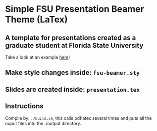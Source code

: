 
# Simple FSU Presentation Beamer Theme (LaTex)
## A template for presentations created as a graduate student at Florida State University

Take a look at an example [here][]!

## Make style changes inside: ```fsu-beamer.sty```

## Slides are created inside: ```presentation.tex```

## Instructions

Compile by: ``` ./build.sh ```, this calls pdflatex several times and puts all the ouput files into the ./output directory. 


[here]: ./output/presentation.pdf
